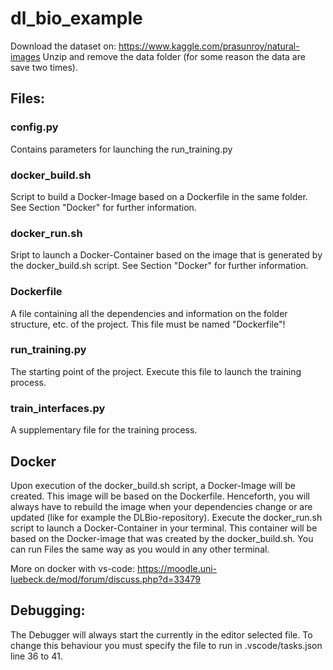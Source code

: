 # dl_bio_example

Download the dataset on:
https://www.kaggle.com/prasunroy/natural-images
Unzip and remove the data folder (for some reason the data are save two times).

## Files:

### config.py

Contains parameters for launching the run_training.py

### docker_build.sh

Script to build a Docker-Image based on a Dockerfile in the same folder. See Section
"Docker" for further information.

### docker_run.sh

Sript to launch a Docker-Container based on the image that is generated by the
docker_build.sh script. See Section "Docker" for further information.

### Dockerfile

A file containing all the dependencies and information on the folder structure, etc. of 
the project. This file must be named "Dockerfile"!

### run_training.py

The starting point of the project. Execute this file to launch the training process.

### train_interfaces.py

A supplementary file for the training process.

## Docker

Upon execution of the docker_build.sh script, a Docker-Image will be created. This image
will be based on the Dockerfile. Henceforth, you will always have to rebuild the image
when your dependencies change or are updated (like for example the DLBio-repository).
Execute the docker_run.sh script to launch a Docker-Container in your terminal. This
container will be based on the Docker-image that was created by the docker_build.sh.
You can run Files the same way as you would in any other terminal.

More on docker with vs-code:
https://moodle.uni-luebeck.de/mod/forum/discuss.php?d=33479

## Debugging:

The Debugger will always start the currently in the editor selected file. To change this
behaviour you must specify the file to run in .vscode/tasks.json line 36 to 41.
